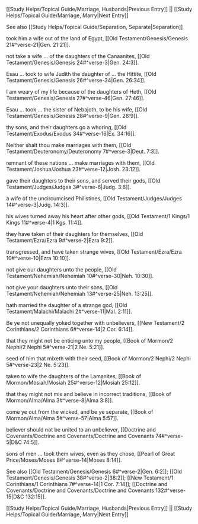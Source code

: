 [[Study Helps/Topical Guide/Marriage, Husbands|Previous Entry]]  ||  [[Study Helps/Topical Guide/Marriage, Marry|Next Entry]]

 See also [[Study Helps/Topical Guide/Separation, Separate|Separation]]

 took him a wife out of the land of Egypt, [[Old Testament/Genesis/Genesis 21#^verse-21|Gen. 21:21]].

 not take a wife ... of the daughters of the Canaanites, [[Old Testament/Genesis/Genesis 24#^verse-3|Gen. 24:3]].

 Esau ... took to wife Judith the daughter of ... the Hittite, [[Old Testament/Genesis/Genesis 26#^verse-34|Gen. 26:34]].

 I am weary of my life because of the daughters of Heth, [[Old Testament/Genesis/Genesis 27#^verse-46|Gen. 27:46]].

 Esau ... took ... the sister of Nebajoth, to be his wife, [[Old Testament/Genesis/Genesis 28#^verse-9|Gen. 28:9]].

 thy sons, and their daughters go a whoring, [[Old Testament/Exodus/Exodus 34#^verse-16|Ex. 34:16]].

 Neither shalt thou make marriages with them, [[Old Testament/Deuteronomy/Deuteronomy 7#^verse-3|Deut. 7:3]].

 remnant of these nations ... make marriages with them, [[Old Testament/Joshua/Joshua 23#^verse-12|Josh. 23:12]].

 gave their daughters to their sons, and served their gods, [[Old Testament/Judges/Judges 3#^verse-6|Judg. 3:6]].

 a wife of the uncircumcised Philistines, [[Old Testament/Judges/Judges 14#^verse-3|Judg. 14:3]].

 his wives turned away his heart after other gods, [[Old Testament/1 Kings/1 Kings 11#^verse-4|1 Kgs. 11:4]].

 they have taken of their daughters for themselves, [[Old Testament/Ezra/Ezra 9#^verse-2|Ezra 9:2]].

 transgressed, and have taken strange wives, [[Old Testament/Ezra/Ezra 10#^verse-10|Ezra 10:10]].

 not give our daughters unto the people, [[Old Testament/Nehemiah/Nehemiah 10#^verse-30|Neh. 10:30]].

 not give your daughters unto their sons, [[Old Testament/Nehemiah/Nehemiah 13#^verse-25|Neh. 13:25]].

 hath married the daughter of a strange god, [[Old Testament/Malachi/Malachi 2#^verse-11|Mal. 2:11]].

 Be ye not unequally yoked together with unbelievers, [[New Testament/2 Corinthians/2 Corinthians 6#^verse-14|2 Cor. 6:14]].

 that they might not be enticing unto my people, [[Book of Mormon/2 Nephi/2 Nephi 5#^verse-21|2 Ne. 5:21]].

 seed of him that mixeth with their seed, [[Book of Mormon/2 Nephi/2 Nephi 5#^verse-23|2 Ne. 5:23]].

 taken to wife the daughters of the Lamanites, [[Book of Mormon/Mosiah/Mosiah 25#^verse-12|Mosiah 25:12]].

 that they might not mix and believe in incorrect traditions, [[Book of Mormon/Alma/Alma 3#^verse-8|Alma 3:8]].

 come ye out from the wicked, and be ye separate, [[Book of Mormon/Alma/Alma 5#^verse-57|Alma 5:57]].

 believer should not be united to an unbeliever, [[Doctrine and Covenants/Doctrine and Covenants/Doctrine and Covenants 74#^verse-5|D&C 74:5]].

 sons of men ... took them wives, even as they chose, [[Pearl of Great Price/Moses/Moses 8#^verse-14|Moses 8:14]].

 See also [[Old Testament/Genesis/Genesis 6#^verse-2|Gen. 6:2]]; [[Old Testament/Genesis/Genesis 38#^verse-2|38:2]]; [[New Testament/1 Corinthians/1 Corinthians 7#^verse-14|1 Cor. 7:14]]; [[Doctrine and Covenants/Doctrine and Covenants/Doctrine and Covenants 132#^verse-15|D&C 132:15]].

[[Study Helps/Topical Guide/Marriage, Husbands|Previous Entry]]  ||  [[Study Helps/Topical Guide/Marriage, Marry|Next Entry]]